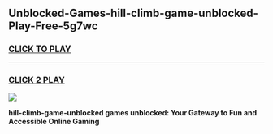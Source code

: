 
## Unblocked-Games-hill-climb-game-unblocked-Play-Free-5g7wc
<h3>
<a href="https://premium76.site?title=hill-climb-game-unblocked&ref=22A">CLICK TO PLAY</a></h3>
<hr>

<h3>
<a href="https://premium76.site?title=hill-climb-game-unblocked&ref=22A">CLICK 2 PLAY</a>
  
</h3>

<a href="https://premium76.site?title=hill-climb-game-unblocked&ref=22A"><img src="https://clearcache.store/games.png"></a>


**hill-climb-game-unblocked games unblocked: Your Gateway to Fun and Accessible Online Gaming**
